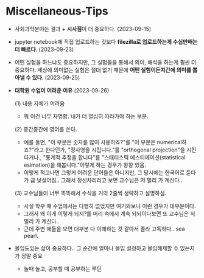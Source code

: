 # Miscellaneous-Tips

- 사회과학분야는 결과 + **시사점**이 더 중요하다. (2023-09-15)

- jupyter notebook에 직접 업로드하는 것보다 **filezilla로 업로드하는게 수십만배는 더 빠르다**. (2023-09-23)

- 어떤 실험을 하느냐도 중요하지만, 그 실험들을 통해서 의미, 해석을 하는게 훨씬 더 중요하다. 세상에 의미없는 실험은 절대 없기 때문에 **어떤 실험이든지간에 의미를 뽑아낼 수 있다**. (2023-09-25)

- **대학원 수업이 어려운 이유** (2023-09-26)

  (1) 내용 자체가 어려움

  - 뭐 이건 너무 자명함. 내가 더 열심히 따라가야 하는 부분.

  (2) 중간중간에 영어를 쓴다.

  - 예를 들면, "이 부분은 숫자를 많이 사용하죠?"를 "이 부분은 numerical하죠?"라고 한다던가, "정사영을 시킵니다."를 "orthogonal projection"을 시킨다거나., "통계적 추정을 합니다"를 "스태티스틱 에스티메이션(statistical esimation)을 해봅니다."이렇게 하는 경우가 왕왕 있음.
  - 이렇게 적고나면 그렇게 어려운 단어들은 아니지만, 그 당시에는 한국어로 듣다가 급 낯설어짐.. 그래서 정신차리리고 보면 교수님은 저 멀리 가 계신다..

  (3) 교수님들이 너무 똑똑해서 수식을 거의 2줄씩 생략하고 설명하심.

  - 사실 학부 때 수업에서는 다행히 없었지만 여기와보니 이런 경우가 대부분이다.
  - 그래서 왜 이게 이렇게 되지?를 머리 속에서 계속 되뇌이다보면 또 교수님은 저 멀리 가 계신다..
  - 근데 주변 애들을 보면 대부분 다 이해하는 것 같아서 졸라 고독하다.. sea pearl.

- 몰입도있는 삶이 중요하다.. 그 순간에 얼마나 몰입 설정하고 몰입해제할 수 있는지가 정말 중요
  - 놀때 놀고, 공부할 때 공부하는 루틴
